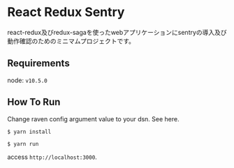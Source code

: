 # React Redux Sentry

react-redux及びredux-sagaを使ったwebアプリケーションにsentryの導入及び動作確認のためのミニマムプロジェクトです。

## Requirements

node: `v10.5.0`

## How To Run

Change raven config argument value to your dsn.
See here.

```
$ yarn install
```


```
$ yarn run
```


access `http://localhost:3000`.

